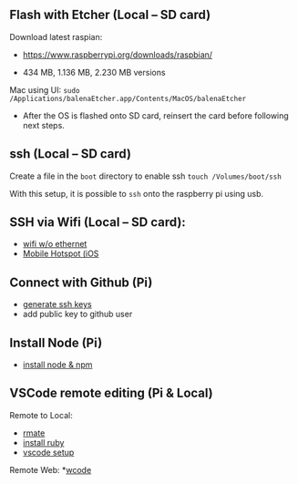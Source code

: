 ## Flash with Etcher (Local – SD card)
Download latest raspian:
* https://www.raspberrypi.org/downloads/raspbian/

* 434 MB, 1.136 MB, 2.230 MB versions

Mac using UI:
`sudo /Applications/balenaEtcher.app/Contents/MacOS/balenaEtcher`

* After the OS is flashed onto SD card, reinsert the card before following next steps.

## ssh (Local – SD card)
Create a file in the `boot` directory to enable ssh
`touch /Volumes/boot/ssh`

With this setup, it is possible to `ssh` onto the raspberry pi using usb.
## SSH via Wifi (Local – SD card):

- [wifi w/o ethernet](https://howchoo.com/g/ndy1zte2yjn/how-to-set-up-wifi-on-your-raspberry-pi-without-ethernet)
- [Mobile Hotspot (iOS](https://www.techcoil.com/blog/how-to-connect-your-raspberry-pi-to-your-iphone-wifi-hotspot-via-raspbian-stretch-lite/)

## Connect with Github (Pi)

- [generate ssh keys](https://help.github.com/en/articles/generating-a-new-ssh-key-and-adding-it-to-the-ssh-agent)
- add public key to github user

## Install Node (Pi)

- [install node & npm](https://www.instructables.com/id/Install-Nodejs-and-Npm-on-Raspberry-Pi/)

## VSCode remote editing (Pi & Local)

Remote to Local:
- [rmate](https://github.com/textmate/rmate)
- [install ruby](https://www.raspberrypi.org/documentation/linux/software/ruby.md)
- [vscode setup](https://ladvien.com/visual-studio-code-raspberry-pi/)

Remote Web:
*[wcode](https://github.com/fmsouza/wcode)

